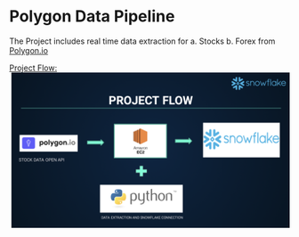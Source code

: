 # Polygon Data Pipeline

The Project includes real time data extraction for a. Stocks b. Forex from <a href="https://polygon.io">Polygon.io 
  
  Project Flow: 
<img align="centre" alt="coding" width="700" src="https://github.com/ManviMalhotra/Polygon_Data_Pipeline/blob/main/Data_Pipeline.png">
